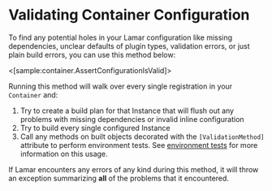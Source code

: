 # Validating Container Configuration

To find any potential holes in your Lamar configuration like missing dependencies, unclear defaults of plugin types, validation errors, or just plain build errors, you can use this method below:

<[sample:container.AssertConfigurationIsValid]>

Running this method will walk over every single registration in your `Container` and:

1. Try to create a build plan for that Instance that will flush out any problems with missing dependencies or invalid inline configuration
1. Try to build every single configured Instance
1. Call any methods on built objects decorated with the `[ValidationMethod]` attribute to perform environment tests. See [environment tests](/guide/ioc/diagnostics/environment-tests) for more information on this usage.

If Lamar encounters any errors of any kind during this method, it will throw an exception summarizing **all** of the problems that it encountered.
